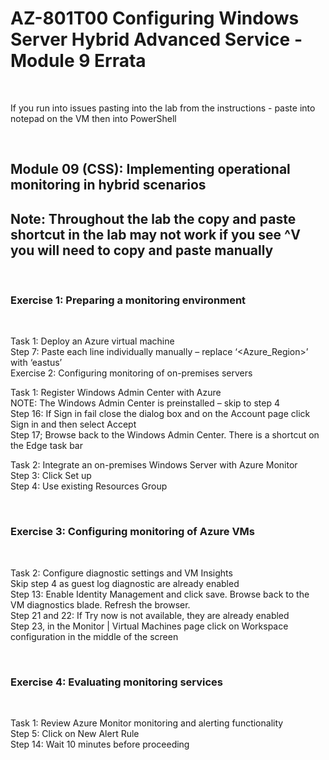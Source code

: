 # AZ-801T00 Configuring Windows Server  Hybrid Advanced Service - Module 9 Errata
 <br>

If you run into issues pasting into the lab from the instructions - paste into notepad on the VM then into PowerShell<br>

<br>

## Module 09 (CSS): Implementing operational monitoring in hybrid scenarios
## Note:  Throughout the lab the copy and paste shortcut in the lab may not work if you see ^V you will need to copy and paste manually

<br>

### Exercise 1: Preparing a monitoring environment

<br>

Task 1: Deploy an Azure virtual machine<br>
Step 7: Paste each line individually manually – replace ‘<Azure_Region>’ with ‘eastus’<br>
Exercise 2: Configuring monitoring of on-premises servers<br>

Task 1: Register Windows Admin Center with Azure<br>
NOTE:  The Windows Admin Center is preinstalled – skip to step 4<br>
Step 16:  If Sign in fail close the dialog box and on the Account page click Sign in and then select Accept<br>
Step 17; Browse back to the Windows Admin Center. There is a shortcut on the Edge task bar<br>

Task 2: Integrate an on-premises Windows Server with Azure Monitor<br>
Step 3: Click Set up<br>
Step 4: Use existing Resources Group<br>

<br>

### Exercise 3: Configuring monitoring of Azure VMs

<br>

Task 2: Configure diagnostic settings and VM Insights<br>
Skip step 4 as guest log diagnostic are already enabled<br>
Step 13: Enable Identity Management and click save.  Browse back to the VM diagnostics blade.  Refresh the browser.<br>
Step 21 and 22:  If Try now is not available, they are already enabled<br>
Step 23, in the Monitor | Virtual Machines page click on Workspace configuration in the middle of the screen<br>

<br>

### Exercise 4: Evaluating monitoring services

<br>

Task 1: Review Azure Monitor monitoring and alerting functionality<br>
Step 5: Click on New Alert Rule<br>
Step 14: Wait 10 minutes before proceeding<br>
